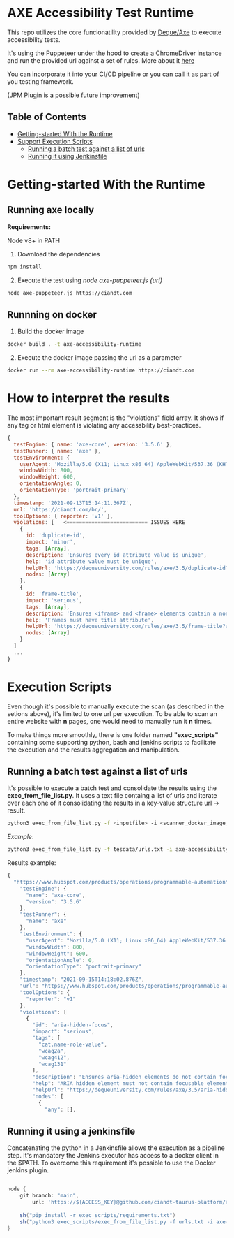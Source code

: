 # AXE Accessibility Test Runtime

This repo utilizes the core funcionatility provided by [Deque/Axe](https://github.com/dequelabs/axe-core) to execute accessibility tests.

It's using the Puppeteer under the hood to create a ChromeDriver instance and run the provided url against a set of rules. More about it [here](https://github.com/dequelabs/axe-core/tree/develop/doc/examples/puppeteer)

You can incorporate it into your CI/CD pipeline or you can call it as part of you testing framework.

(JPM Plugin is a possible future improvement)

## Table of Contents  

<!--ts-->
- [Getting-started With the Runtime](#getting-started-with-the-runtime)
- [Support Execution Scripts](#support-execution-scripts)
  - [Running a batch test against a list of urls](#running-a-batch-test-against-a-list-of-urls)
  - [Running it using Jenkinsfile](#running-it-using-a-jenkinsfile)

<!--te-->

# Getting-started With the Runtime

## Running axe locally

**Requirements:**

Node v8+ in PATH


1. Download the dependencies

```bash
npm install
```

2. Execute the test using *node axe-puppeteer.js {url}*

```bash
node axe-puppeteer.js https://ciandt.com
```

## Runnning on docker

1. Build the docker image

```bash
docker build . -t axe-accessibility-runtime
```

2. Execute the docker image passing the url as a parameter

```bash
docker run --rm axe-accessibility-runtime https://ciandt.com
```


# How to interpret the results

The most important result segment is the "violations" field array. It shows if any tag or html element is violating any accessbility best-practices.

```javascript
{
  testEngine: { name: 'axe-core', version: '3.5.6' },
  testRunner: { name: 'axe' },
  testEnvironment: {
    userAgent: 'Mozilla/5.0 (X11; Linux x86_64) AppleWebKit/537.36 (KHTML, like Gecko) HeadlessChrome/78.0.3882.0 Safari/537.36',
    windowWidth: 800,
    windowHeight: 600,
    orientationAngle: 0,
    orientationType: 'portrait-primary'
  },
  timestamp: '2021-09-13T15:14:11.367Z',
  url: 'https://ciandt.com/br/',
  toolOptions: { reporter: 'v1' },
  violations: [   <========================== ISSUES HERE
    {
      id: 'duplicate-id',
      impact: 'minor',
      tags: [Array],
      description: 'Ensures every id attribute value is unique',
      help: 'id attribute value must be unique',
      helpUrl: 'https://dequeuniversity.com/rules/axe/3.5/duplicate-id?application=axeAPI',
      nodes: [Array]
    },
    {
      id: 'frame-title',
      impact: 'serious',
      tags: [Array],
      description: 'Ensures <iframe> and <frame> elements contain a non-empty title attribute',
      help: 'Frames must have title attribute',
      helpUrl: 'https://dequeuniversity.com/rules/axe/3.5/frame-title?application=axeAPI',
      nodes: [Array]
    }
  ]
  ...
}

```

# Execution Scripts

Even though it's possible to manually execute the scan (as described in the setions above), it's limited to one url per execution. To be able to scan an entire website with **n** pages, one would need to manually run it **n** times.

To make things more smoothly, there is one folder named **"exec_scripts"** containing some supporting python, bash and jenkins scripts to facilitate the execution and the results aggregation and manipulation.

## Running a batch test against a list of urls

It's possible to execute a batch test and consolidate the results using the **exec_from_file_list.py**. It uses a text file containg a list of urls and iterate over each one of it consolidating the results in a key-value structure url -> result.

```bash
python3 exec_from_file_list.py -f <inputfile> -i <scanner_docker_image_name>
```

*Example*:
```bash
python3 exec_from_file_list.py -f tesdata/urls.txt -i axe-accessibility-runtime
```

Results example:

```javascript
{
  "https://www.hubspot.com/products/operations/programmable-automation\n": {
    "testEngine": {
      "name": "axe-core",
      "version": "3.5.6"
    },
    "testRunner": {
      "name": "axe"
    },
    "testEnvironment": {
      "userAgent": "Mozilla/5.0 (X11; Linux x86_64) AppleWebKit/537.36 (KHTML, like Gecko) HeadlessChrome/78.0.3882.0 Safari/537.36",
      "windowWidth": 800,
      "windowHeight": 600,
      "orientationAngle": 0,
      "orientationType": "portrait-primary"
    },
    "timestamp": "2021-09-15T14:18:02.876Z",
    "url": "https://www.hubspot.com/products/operations/programmable-automation",
    "toolOptions": {
      "reporter": "v1"
    },
    "violations": [
      {
        "id": "aria-hidden-focus",
        "impact": "serious",
        "tags": [
          "cat.name-role-value",
          "wcag2a",
          "wcag412",
          "wcag131"
        ],
        "description": "Ensures aria-hidden elements do not contain focusable elements",
        "help": "ARIA hidden element must not contain focusable elements",
        "helpUrl": "https://dequeuniversity.com/rules/axe/3.5/aria-hidden-focus?application=axeAPI",
        "nodes": [
          {
            "any": [],


```


## Running it using a jenkinsfile

Concatenating the python in a Jenkinsfile allows the execution as a pipeline step.
It's mandatory the Jenkins executor has access to a docker client in the $PATH. To overcome this requirement it's possible to use the Docker jenkins plugin.

```groovy

node {
    git branch: "main", 
        url: 'https://${ACCESS_KEY}@github.com/ciandt-taurus-platform/axe-accessibility-runtime'
   
    sh("pip install -r exec_scripts/requirements.txt")
    sh("python3 exec_scripts/exec_from_file_list.py -f urls.txt -i axe-accessibility-runtime")
}

```
